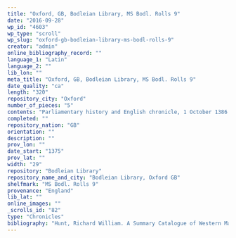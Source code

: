 ```yaml
---
title: "Oxford, GB, Bodleian Library, MS Bodl. Rolls 9"
date: "2016-09-28"
wp_id: "4603"
wp_type: "scroll"
wp_slug: "oxford-gb-bodleian-library-ms-bodl-rolls-9"
creator: "admin"
online_bibliography_record: ""
language_1: "Latin"
language_2: ""
lib_lon: ""
meta_title: "Oxford, GB, Bodleian Library, MS Bodl. Rolls 9"
date_quality: "ca"
length: "320"
repository_city: "Oxford"
number_of_pieces: "5"
contents: "Parliamentary history and English chronicle, 1 October 1386 – 4 June 1388, with illuminated border, capitals."
completed: ""
repository_nation: "GB"
orientation: ""
description: ""
prov_lon: ""
date_start: "1375"
prov_lat: ""
width: "29"
repository: "Bodleian Library"
repository_name_and_city: "Bodleian Library, Oxford GB"
shelfmark: "MS Bodl. Rolls 9"
provenance: "England"
lib_lat: ""
online_images: ""
_scrolls_id: "82"
type: "Chronicles"
bibliography: "Hunt, Richard William. A Summary Catalogue of Western Manuscripts in the Bodleian Library at Oxford Which Have Not Hitherto Been Catalogued in the Quarto Series: With References to the Oriental and Other Manuscripts. Oxford: Clarendon Press, 1895. no. 2963."
---
```



